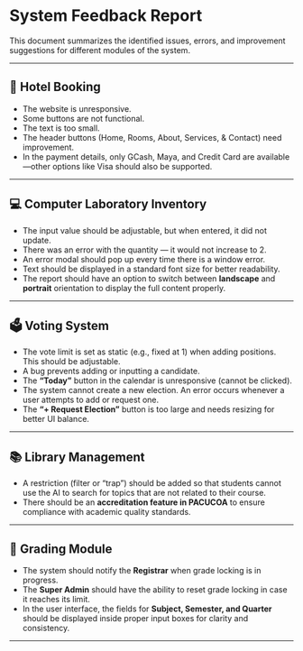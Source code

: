 # System Feedback Report

This document summarizes the identified issues, errors, and improvement suggestions for different modules of the system.

---

## 🏨 Hotel Booking
- The website is unresponsive.  
- Some buttons are not functional.  
- The text is too small.  
- The header buttons (Home, Rooms, About, Services, & Contact) need improvement.   
- In the payment details, only GCash, Maya, and Credit Card are available—other options like Visa should also be supported.   

---

## 💻 Computer Laboratory Inventory
- The input value should be adjustable, but when entered, it did not update.  
- There was an error with the quantity — it would not increase to 2.  
- An error modal should pop up every time there is a window error.  
- Text should be displayed in a standard font size for better readability.  
- The report should have an option to switch between **landscape** and **portrait** orientation to display the full content properly.  

---

## 🗳️ Voting System
- The vote limit is set as static (e.g., fixed at 1) when adding positions. This should be adjustable.  
- A bug prevents adding or inputting a candidate.  
- The **“Today”** button in the calendar is unresponsive (cannot be clicked).  
- The system cannot create a new election. An error occurs whenever a user attempts to add or request one.  
- The **“+ Request Election”** button is too large and needs resizing for better UI balance.  

---

## 📚 Library Management
- A restriction (filter or “trap”) should be added so that students cannot use the AI to search for topics that are not related to their course.  
- There should be an **accreditation feature in PACUCOA** to ensure compliance with academic quality standards.  

---

## 📝 Grading Module
- The system should notify the **Registrar** when grade locking is in progress.  
- The **Super Admin** should have the ability to reset grade locking in case it reaches its limit.  
- In the user interface, the fields for **Subject, Semester, and Quarter** should be displayed inside proper input boxes for clarity and consistency.  

---
